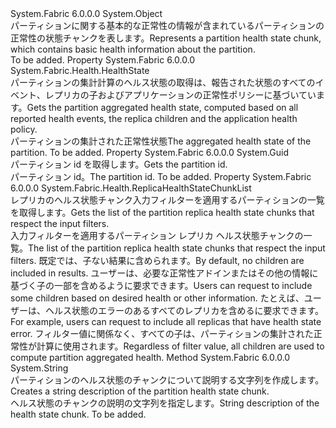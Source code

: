 <Type Name="PartitionHealthStateChunk" FullName="System.Fabric.Health.PartitionHealthStateChunk">
  <TypeSignature Language="C#" Value="public sealed class PartitionHealthStateChunk" />
  <TypeSignature Language="ILAsm" Value=".class public auto ansi sealed beforefieldinit PartitionHealthStateChunk extends System.Object" />
  <TypeSignature Language="DocId" Value="T:System.Fabric.Health.PartitionHealthStateChunk" />
  <TypeSignature Language="VB.NET" Value="Public NotInheritable Class PartitionHealthStateChunk" />
  <TypeSignature Language="F#" Value="type PartitionHealthStateChunk = class" />
  <AssemblyInfo>
    <AssemblyName>System.Fabric</AssemblyName>
    <AssemblyVersion>6.0.0.0</AssemblyVersion>
  </AssemblyInfo>
  <Base>
    <BaseTypeName>System.Object</BaseTypeName>
  </Base>
  <Interfaces />
  <Docs>
    <summary>
            <span data-ttu-id="3ed21-101">パーティションに関する基本的な正常性の情報が含まれているパーティションの正常性の状態チャンクを表します。</span><span class="sxs-lookup"><span data-stu-id="3ed21-101">Represents a partition health state chunk, which contains basic health information about the partition.</span></span>
            </summary>
    <remarks>To be added.</remarks>
  </Docs>
  <Members>
    <Member MemberName="HealthState">
      <MemberSignature Language="C#" Value="public System.Fabric.Health.HealthState HealthState { get; }" />
      <MemberSignature Language="ILAsm" Value=".property instance valuetype System.Fabric.Health.HealthState HealthState" />
      <MemberSignature Language="DocId" Value="P:System.Fabric.Health.PartitionHealthStateChunk.HealthState" />
      <MemberSignature Language="VB.NET" Value="Public ReadOnly Property HealthState As HealthState" />
      <MemberSignature Language="F#" Value="member this.HealthState : System.Fabric.Health.HealthState" Usage="System.Fabric.Health.PartitionHealthStateChunk.HealthState" />
      <MemberType>Property</MemberType>
      <AssemblyInfo>
        <AssemblyName>System.Fabric</AssemblyName>
        <AssemblyVersion>6.0.0.0</AssemblyVersion>
      </AssemblyInfo>
      <ReturnValue>
        <ReturnType>System.Fabric.Health.HealthState</ReturnType>
      </ReturnValue>
      <Docs>
        <summary>
            <span data-ttu-id="3ed21-102">パーティションの集計計算のヘルス状態の取得は、報告された状態のすべてのイベント、レプリカの子およびアプリケーションの正常性ポリシーに基づいています。</span><span class="sxs-lookup"><span data-stu-id="3ed21-102">Gets the partition aggregated health state, computed based on all reported health events, the replica children and the application health policy.</span></span>
            </summary>
        <value><span data-ttu-id="3ed21-103">パーティションの集計された正常性状態</span><span class="sxs-lookup"><span data-stu-id="3ed21-103">The aggregated health state of the partition.</span></span></value>
        <remarks>To be added.</remarks>
      </Docs>
    </Member>
    <Member MemberName="PartitionId">
      <MemberSignature Language="C#" Value="public Guid PartitionId { get; }" />
      <MemberSignature Language="ILAsm" Value=".property instance valuetype System.Guid PartitionId" />
      <MemberSignature Language="DocId" Value="P:System.Fabric.Health.PartitionHealthStateChunk.PartitionId" />
      <MemberSignature Language="VB.NET" Value="Public ReadOnly Property PartitionId As Guid" />
      <MemberSignature Language="F#" Value="member this.PartitionId : Guid" Usage="System.Fabric.Health.PartitionHealthStateChunk.PartitionId" />
      <MemberType>Property</MemberType>
      <AssemblyInfo>
        <AssemblyName>System.Fabric</AssemblyName>
        <AssemblyVersion>6.0.0.0</AssemblyVersion>
      </AssemblyInfo>
      <ReturnValue>
        <ReturnType>System.Guid</ReturnType>
      </ReturnValue>
      <Docs>
        <summary>
            <span data-ttu-id="3ed21-104">パーティション id を取得します。</span><span class="sxs-lookup"><span data-stu-id="3ed21-104">Gets the partition id.</span></span>
            </summary>
        <value><span data-ttu-id="3ed21-105">パーティション id。</span><span class="sxs-lookup"><span data-stu-id="3ed21-105">The partition id.</span></span></value>
        <remarks>To be added.</remarks>
      </Docs>
    </Member>
    <Member MemberName="ReplicaHealthStateChunks">
      <MemberSignature Language="C#" Value="public System.Fabric.Health.ReplicaHealthStateChunkList ReplicaHealthStateChunks { get; }" />
      <MemberSignature Language="ILAsm" Value=".property instance class System.Fabric.Health.ReplicaHealthStateChunkList ReplicaHealthStateChunks" />
      <MemberSignature Language="DocId" Value="P:System.Fabric.Health.PartitionHealthStateChunk.ReplicaHealthStateChunks" />
      <MemberSignature Language="VB.NET" Value="Public ReadOnly Property ReplicaHealthStateChunks As ReplicaHealthStateChunkList" />
      <MemberSignature Language="F#" Value="member this.ReplicaHealthStateChunks : System.Fabric.Health.ReplicaHealthStateChunkList" Usage="System.Fabric.Health.PartitionHealthStateChunk.ReplicaHealthStateChunks" />
      <MemberType>Property</MemberType>
      <AssemblyInfo>
        <AssemblyName>System.Fabric</AssemblyName>
        <AssemblyVersion>6.0.0.0</AssemblyVersion>
      </AssemblyInfo>
      <ReturnValue>
        <ReturnType>System.Fabric.Health.ReplicaHealthStateChunkList</ReturnType>
      </ReturnValue>
      <Docs>
        <summary>
            <span data-ttu-id="3ed21-106">レプリカのヘルス状態チャンク入力フィルターを適用するパーティションの一覧を取得します。</span><span class="sxs-lookup"><span data-stu-id="3ed21-106">Gets the list of the partition replica health state chunks that respect the input filters.</span></span>
            </summary>
        <value><span data-ttu-id="3ed21-107">入力フィルターを適用するパーティション レプリカ ヘルス状態チャンクの一覧。</span><span class="sxs-lookup"><span data-stu-id="3ed21-107">The list of the partition replica health state chunks that respect the input filters.</span></span></value>
        <remarks>
          <para><span data-ttu-id="3ed21-108">既定では、子ない結果に含められます。</span><span class="sxs-lookup"><span data-stu-id="3ed21-108">By default, no children are included in results.</span></span> <span data-ttu-id="3ed21-109">ユーザーは、必要な正常性アドインまたはその他の情報に基づく子の一部を含めるように要求できます。</span><span class="sxs-lookup"><span data-stu-id="3ed21-109">Users can request to include some children based on desired health or other information.</span></span> <span data-ttu-id="3ed21-110">たとえば、ユーザーは、ヘルス状態のエラーのあるすべてのレプリカを含めるに要求できます。</span><span class="sxs-lookup"><span data-stu-id="3ed21-110">For example, users can request to include all replicas that have health state error.</span></span>
            <span data-ttu-id="3ed21-111">フィルター値に関係なく、すべての子は、パーティションの集計された正常性が計算に使用されます。</span><span class="sxs-lookup"><span data-stu-id="3ed21-111">Regardless of filter value, all children are used to compute partition aggregated health.</span></span></para>
        </remarks>
      </Docs>
    </Member>
    <Member MemberName="ToString">
      <MemberSignature Language="C#" Value="public override string ToString ();" />
      <MemberSignature Language="ILAsm" Value=".method public hidebysig virtual instance string ToString() cil managed" />
      <MemberSignature Language="DocId" Value="M:System.Fabric.Health.PartitionHealthStateChunk.ToString" />
      <MemberSignature Language="VB.NET" Value="Public Overrides Function ToString () As String" />
      <MemberSignature Language="F#" Value="override this.ToString : unit -&gt; string" Usage="partitionHealthStateChunk.ToString " />
      <MemberType>Method</MemberType>
      <AssemblyInfo>
        <AssemblyName>System.Fabric</AssemblyName>
        <AssemblyVersion>6.0.0.0</AssemblyVersion>
      </AssemblyInfo>
      <ReturnValue>
        <ReturnType>System.String</ReturnType>
      </ReturnValue>
      <Parameters />
      <Docs>
        <summary>
            <span data-ttu-id="3ed21-112">パーティションのヘルス状態のチャンクについて説明する文字列を作成します。</span><span class="sxs-lookup"><span data-stu-id="3ed21-112">Creates a string description of the partition health state chunk.</span></span>
            </summary>
        <returns><span data-ttu-id="3ed21-113">ヘルス状態のチャンクの説明の文字列を指定します。</span><span class="sxs-lookup"><span data-stu-id="3ed21-113">String description of the health state chunk.</span></span></returns>
        <remarks>To be added.</remarks>
      </Docs>
    </Member>
  </Members>
</Type>
